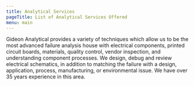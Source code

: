 ```yaml
---
title: Analytical Services
pageTitle: List of Analytical Services Offered
menu: main
---
```


Gideon Analytical provides a variety of techniques which allow us to be the most advanced failure analysis house with electrical components, printed circuit boards, materials, quality control, vendor inspection, and understanding component processes. We design, debug and review electrical schematics, in addition to matching the failure with a design, application, process, manufacturing, or environmental issue. We have over 35 years experience in this area.
